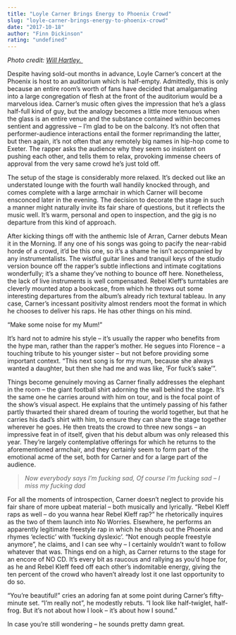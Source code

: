 ```yaml
---
title: "Loyle Carner Brings Energy to Phoenix Crowd"
slug: "loyle-carner-brings-energy-to-phoenix-crowd"
date: "2017-10-18"
author: "Finn Dickinson"
rating: "undefined"
---
```


_Photo credit: [Will Hartley. ](http://press.leedsfestival.com/gallery/398c73ec-6d7a-11e6-91fe-aab69d8b7bb7?image_keywords=artist:Loyle+Carner)_

Despite having sold-out months in advance, Loyle Carner’s concert at the Phoenix is host to an auditorium which is half-empty. Admittedly, this is only because an entire room’s worth of fans have decided that amalgamating into a large congregation of flesh at the front of the auditorium would be a marvelous idea. Carner’s music often gives the impression that he’s a glass half-full kind of guy, but the analogy becomes a little more tenuous when the glass is an entire venue and the substance contained within becomes sentient and aggressive – I’m glad to be on the balcony. It’s not often that performer-audience interactions entail the former reprimanding the latter, but then again, it’s not often that any remotely big names in hip-hop come to Exeter. The rapper asks the audience why they seem so insistent on pushing each other, and tells them to relax, provoking immense cheers of approval from the very same crowd he’s just told off.

The setup of the stage is considerably more relaxed. It’s decked out like an understated lounge with the fourth wall handily knocked through, and comes complete with a large armchair in which Carner will become ensconced later in the evening. The decision to decorate the stage in such a manner might naturally invite its fair share of questions, but it reflects the music well. It’s warm, personal and open to inspection, and the gig is no departure from this kind of approach.

After kicking things off with the anthemic Isle of Arran, Carner debuts Mean it in the Morning. If any one of his songs was going to pacify the near-rabid horde of a crowd, it’d be this one, so it’s a shame he isn’t accompanied by any instrumentalists. The wistful guitar lines and tranquil keys of the studio version bounce off the rapper’s subtle inflections and intimate cogitations wonderfully; it’s a shame they’ve nothing to bounce off here. Nonetheless, the lack of live instruments is well compensated. Rebel Kleff’s turntables are cleverly mounted atop a bookcase, from which he throws out some interesting departures from the album’s already rich textural tableau. In any case, Carner’s incessant positivity almost renders moot the format in which he chooses to deliver his raps. He has other things on his mind.

“Make some noise for my Mum!”

It’s hard not to admire his style – it’s usually the rapper who benefits from the hype man, rather than the rapper’s mother. He segues into Florence – a touching tribute to his younger sister – but not before providing some important context. “This next song is for my mum, because she always wanted a daughter, but then she had me and was like, ‘For fuck’s sake’”.

Things become genuinely moving as Carner finally addresses the elephant in the room – the giant football shirt adorning the wall behind the stage. It’s the same one he carries around with him on tour, and is the focal point of the show’s visual aspect. He explains that the untimely passing of his father partly thwarted their shared dream of touring the world together, but that he carries his dad’s shirt with him, to ensure they can share the stage together wherever he goes. He then treats the crowd to three new songs – an impressive feat in of itself, given that his debut album was only released this year. They’re largely contemplative offerings for which he returns to the aforementioned armchair, and they certainly seem to form part of the emotional acme of the set, both for Carner and for a large part of the audience.

> _Now everybody says I’m fucking sad, Of course I’m fucking sad – I miss my fucking dad_

For all the moments of introspection, Carner doesn’t neglect to provide his fair share of more upbeat material – both musically and lyrically. “Rebel Kleff raps as well – do you wanna hear Rebel Kleff rap?” he rhetorically inquires as the two of them launch into No Worries. Elsewhere, he performs an apparently legitimate freestyle rap in which he shouts out the Phoenix and rhymes ‘eclectic’ with ‘fucking dyslexic’. “Not enough people freestyle anymore”, he claims, and I can see why – I certainly wouldn’t want to follow whatever that was. Things end on a high, as Carner returns to the stage for an encore of NO CD. It’s every bit as raucous and rallying as you’d hope for, as he and Rebel Kleff feed off each other’s indomitable energy, giving the ten percent of the crowd who haven’t already lost it one last opportunity to do so.

“You’re beautiful!” cries an adoring fan at some point during Carner’s fifty-minute set. “I’m really not”, he modestly rebuts. “I look like half-twiglet, half-frog. But it’s not about how I look – it’s about how I sound.”

In case you’re still wondering – he sounds pretty damn great.
